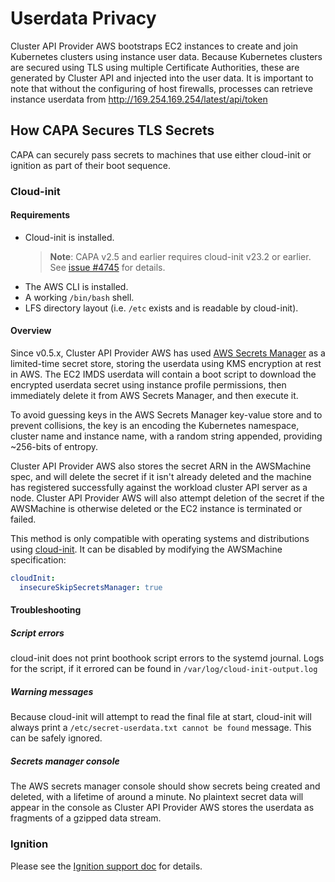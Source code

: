 # Userdata Privacy

Cluster API Provider AWS bootstraps EC2 instances to create and join Kubernetes clusters using instance user data.
Because Kubernetes clusters are secured using TLS using multiple Certificate Authorities, these are generated by
Cluster API and injected into the user data. It is important to note that without the configuring of host firewalls, processes can
retrieve instance userdata from http://169.254.169.254/latest/api/token

## How CAPA Secures TLS Secrets

CAPA can securely pass secrets to machines that use either cloud-init or ignition as part of their boot sequence.

### Cloud-init

#### Requirements

* Cloud-init is installed.
  > **Note**: CAPA v2.5 and earlier requires cloud-init v23.2 or earlier. See [issue #4745](https://github.com/kubernetes-sigs/cluster-api-provider-aws/issues/4745) for details.
* The AWS CLI is installed.
* A working `/bin/bash` shell.
* LFS directory layout (i.e. `/etc` exists and is readable by cloud-init).

#### Overview

Since v0.5.x, Cluster API Provider AWS has used [AWS Secrets Manager](https://aws.amazon.com/secrets-manager/)
as a limited-time secret store, storing the userdata using KMS encryption at rest in AWS.
The EC2 IMDS userdata will contain a boot script to download the encrypted userdata secret
using instance profile permissions, then immediately delete it from AWS Secrets Manager, and then execute it.

To avoid guessing keys in the AWS Secrets Manager key-value store and to prevent collisions, the key is an encoding the
Kubernetes namespace, cluster name and instance name, with a random string appended, providing ~256-bits of entropy.

Cluster API Provider AWS also stores the secret ARN in the AWSMachine spec, and will delete the secret if it isn't already deleted and
the machine has registered successfully against the workload cluster API server as a node.
Cluster API Provider AWS will also attempt deletion of the secret if the AWSMachine is otherwise deleted or the EC2 instance
is terminated or failed.

This method is only compatible with operating systems and distributions using
[cloud-init](https://cloudinit.readthedocs.io/en/latest/topics/format.html#mime-multi-part-archive). It can be disabled by modifying the AWSMachine specification:

``` yaml
cloudInit:
  insecureSkipSecretsManager: true
```

#### Troubleshooting

##### Script errors

cloud-init does not print boothook script errors to the systemd journal. Logs for the script, if it errored can be found in
`/var/log/cloud-init-output.log`

##### Warning messages

Because cloud-init will attempt to read the final file at start, cloud-init will always print a `/etc/secret-userdata.txt cannot be found`
message. This can be safely ignored.

##### Secrets manager console

The AWS secrets manager console should show secrets being created and deleted, with a lifetime of around a minute. No plaintext secret
data will appear in the console as Cluster API Provider AWS stores the userdata as fragments of a gzipped data stream.

### Ignition

Please see the [Ignition support doc](ignition-support.md) for details.
